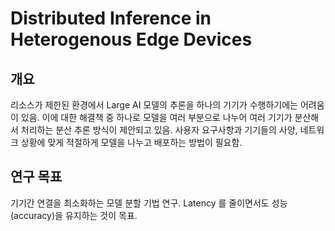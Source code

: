 # Distributed Inference in Heterogenous Edge Devices

## 개요 
리소스가 제한된 환경에서 Large AI 모델의 추론을 하나의 기기가 수행하기에는 어려움이 있음.
이에 대한 해결책 중 하나로 모델을 여러 부분으로 나누어 여러 기기가 분산해서 처리하는 분산 추론 방식이 제안되고 있음.
사용자 요구사항과 기기들의 사양, 네트워크 상황에 맞게 적절하게 모델을 나누고 배포하는 방법이 필요함.

## 연구 목표 
기기간 연결을 최소화하는 모델 분할 기법 연구.
Latency 를 줄이면서도 성능(accuracy)을 유지하는 것이 목표.